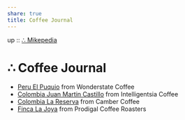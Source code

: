```yaml
---  
share: true  
title: Coffee Journal  
---  
```

up :: [∴ Mikepedia](./index.md)  
  
# ∴ Coffee Journal  
  
- [ Peru El Puquio](./2023-03-20.md) from Wonderstate Coffee  
- [Colombia Juan Martin Castillo](./2023-03-09.md) from Intelligentsia Coffee  
- [Colombia La Reserva](./2023-02-22-Camber.md) from Camber Coffee  
- [Finca La Joya](./2023-02-13-Prodigal.md) from Prodigal Coffee Roasters  